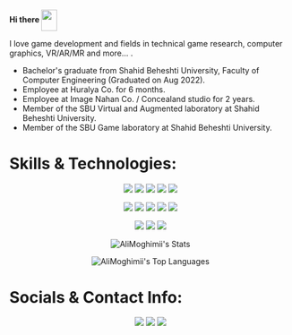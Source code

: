 
<h1 style="font-size:14px"> Hi there <img align="center" src="https://github.com/user-attachments/assets/e6c21af4-e282-4333-bc8b-c13ef6640798" width="28" height="38" />  </h1>

I love game development and fields in technical game research, computer graphics, VR/AR/MR and more... .

* Bachelor's graduate from Shahid Beheshti University, Faculty of Computer Engineering (Graduated on Aug 2022).
* Employee at Huralya Co. for 6 months. 
* Employee at Image Nahan Co. / Concealand studio for 2 years.
* Member of the SBU Virtual and Augmented laboratory at Shahid Beheshti University.
* Member of the SBU Game laboratory at Shahid Beheshti University.

# Skills & Technologies:

<div align="center">
    
[![](https://img.shields.io/badge/GIT-E44C30?style=for-the-badge&logo=git&logoColor=white)](https://github.com/AliMoghimii)
[![](https://img.shields.io/badge/C%2B%2B-00599C?style=for-the-badge&logo=c%2B%2B&logoColor=white)](https://github.com/AliMoghimii)
[![](https://img.shields.io/badge/Java-ED8B00?style=for-the-badge&logo=openjdk&logoColor=white)](https://github.com/AliMoghimii)
[![](https://img.shields.io/badge/C%23-239120?style=for-the-badge&logo=csharp&logoColor=white)](https://github.com/AliMoghimii)
[![](https://img.shields.io/badge/Python-FFD43B?style=for-the-badge&logo=python&logoColor=blue)](https://github.com/AliMoghimii)

[![](https://img.shields.io/badge/JavaScript-323330?style=for-the-badge&logo=javascript&logoColor=F7DF1E)](https://github.com/AliMoghimii)
[![](https://img.shields.io/badge/ThreeJs-black?style=for-the-badge&logo=three.js&logoColor=white)](https://github.com/AliMoghimii)
[![](https://img.shields.io/badge/HTML5-E34F26?style=for-the-badge&logo=html5&logoColor=white)](https://github.com/AliMoghimii)
[![](https://img.shields.io/badge/CSS3-1572B6?style=for-the-badge&logo=css3&logoColor=white)](https://github.com/AliMoghimii)
[![](https://img.shields.io/badge/Go-00ADD8?style=for-the-badge&logo=go&logoColor=white)](https://github.com/AliMoghimii)

[![](https://img.shields.io/badge/-Unity-black?style=for-the-badge&logo=unity)](https://github.com/AliMoghimii)
[![](https://img.shields.io/badge/Godot-478CBF?style=for-the-badge&logo=GodotEngine&logoColor=white)](https://github.com/AliMoghimii)
[![](https://img.shields.io/badge/-Unreal%20Engine-313131?style=for-the-badge&logo=unreal-engine&logoColor=white)](https://github.com/AliMoghimii)

![AliMoghimii's Stats](https://github-readme-stats.vercel.app/api?username=AliMoghimii&theme=graywhite&show_icons=true&hide_border=true&count_private=true)

![AliMoghimii's Top Languages](https://github-readme-stats.vercel.app/api/top-langs/?username=AliMoghimii&theme=graywhite&show_icons=true&hide_border=true&layout=compact)

</div>

# Socials & Contact Info:

<div align="center">

[![](https://img.shields.io/badge/GMAIL-D14836?style=for-the-badge&logo=gmail&logoColor=white)](mailto:ali.moghiimii@gmail.com)
[![](https://img.shields.io/badge/Telegram-2CA5E0?style=for-the-badge&logo=telegram&logoColor=white)](https://t.me/al_moghimi)
[![](https://img.shields.io/badge/linkedin-%230077B5.svg?style=for-the-badge&logo=linkedin&logoColor=white)](https://www.linkedin.com/in/ali-moghimii/)
    
</div>
